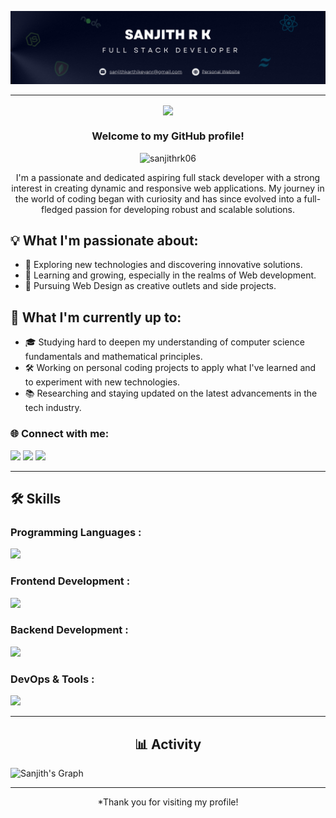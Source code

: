![Sanjith Banner](./assets/banner.png)
<hr/>

<div align="center">
    <img align="center" src="https://readme-typing-svg.demolab.com?font=Righteous&size=35&duration=3500&pause=500&center=true&vCenter=true&width=435&lines=Hi%2C+There%F0%9F%91%8B;I'm+Sanjith" />
</div>

<h3 align="center">Welcome to my GitHub profile!</h3>
<p align="center"><img src="https://komarev.com/ghpvc/?username=sanjithrk06&label=Profile%20views&color=0D1117&bg_color=7F3FBF&style=flat" alt="sanjithrk06" /></p>

<div align="center">
I'm a passionate and dedicated aspiring full stack developer with a strong interest in creating dynamic and responsive web applications. My journey in the world of coding began with curiosity and has since evolved into a full-fledged passion for developing robust and scalable solutions.
</div>


<h2> 💡 What I'm passionate about:</h2>

- 🚀 Exploring new technologies and discovering innovative solutions.
- 🌱 Learning and growing, especially in the realms of Web development.
- 🎨 Pursuing Web Design as creative outlets and side projects.

<h2> 🔭 What I'm currently up to:</h2>

- 🎓 Studying hard to deepen my understanding of computer science fundamentals and mathematical principles.
- 🛠️ Working on personal coding projects to apply what I've learned and to experiment with new technologies.
- 📚 Researching and staying updated on the latest advancements in the tech industry.

<h3 align="left">🌐 Connect with me:</h3>
<div>
  <a href="https://sanjith-portfolio.netlify.app/" target="_blank"><img src="https://skillicons.dev/icons?i=processing" width="33" /></a>
  <a href="mailto:sanjithkarthikeyanr@gmail.com" ><img src="https://skillicons.dev/icons?i=gmail&theme=light" width="30" /></a>
  <a href="https://www.linkedin.com/in/sanjithrk06/" target="_blank"><img src="https://skillicons.dev/icons?i=linkedin" width="30" /></a>
</div>

---
<h2 align="left">🛠️ Skills</h2>

<h3 align="left"> Programming Languages :</h3>
<div align="left">
  <img src="https://skillicons.dev/icons?i=c,java,python,javascript" />
</div>

<h3 align="left"> Frontend Development :</h3>
<div align="left">
  <img src="https://skillicons.dev/icons?i=html,css,javascript,react,redux,tailwind,scss,bootstrap" />
</div>

<h3 align="left"> Backend Development :</h3>
<div align="left">
  <img src="https://skillicons.dev/icons?i=nodejs,express,mongodb,postman" />
</div>

<h3 align="left"> DevOps & Tools :</h3>
<div align="left">
  <img src="https://skillicons.dev/icons?i=git,github,docker,vscode" />
</div>

---
<h2 align="center"> 📊 Activity </h2>

![Sanjith's Graph](https://github-readme-activity-graph.vercel.app/graph?username=sanjithrk06&custom_title=Sanjith%27s%20GitHub%20Activity%20Graph&bg_color=0D1117&color=7F3FBF&line=7F3FBF&point=7F3FBF&area_color=FFFFFF&title_color=FFFFFF&area=true)

---

<div align="center">*Thank you for visiting my profile!</div>
